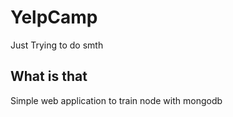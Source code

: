 # YelpCamp
Just Trying to do smth

## What is that
Simple web application to train node with mongodb
